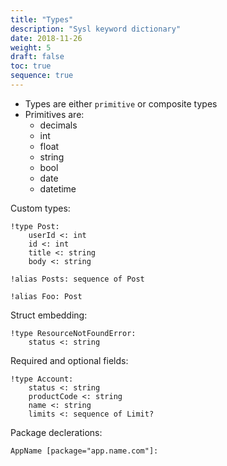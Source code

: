 ```yaml
---
title: "Types"
description: "Sysl keyword dictionary"
date: 2018-11-26
weight: 5
draft: false
toc: true
sequence: true
---
```

- Types are either `primitive` or composite types
- Primitives are:
    - decimals
    - int
    - float
    - string
    - bool
    - date
    - datetime


Custom types:
```
!type Post:
    userId <: int
    id <: int
    title <: string
    body <: string

!alias Posts: sequence of Post

!alias Foo: Post

```
Struct embedding:
```
!type ResourceNotFoundError:
    status <: string
```

Required and optional fields:
```
!type Account:
    status <: string
    productCode <: string
    name <: string
    limits <: sequence of Limit?
```

Package declerations:
```
AppName [package="app.name.com"]:
```